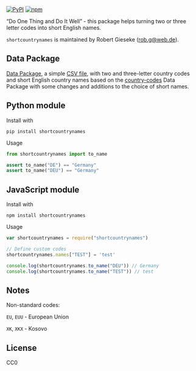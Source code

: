 [![PyPI](https://img.shields.io/pypi/v/shortcountrynames.svg)](https://pypi.org/project/shortcountrynames/)
[![npm](https://img.shields.io/npm/v/shortcountrynames.svg)](https://www.npmjs.com/package/shortcountrynames)

“Do One Thing and Do It Well” - this package helps turning two or three letter
codes into short English names.

`shortcountrynames` is maintained by Robert Gieseke (<rob.g@web.de>).

## Data Package
[Data Package](http://frictionlessdata.io/), a simple
[CSV file](shortcountrynames.csv), with two and three-letter country
codes and short English country names based on the [country-codes](https://github.com/datasets/country-codes) Data Package with some
changes and additions to the choice of short names.

## Python module

Install with

```
pip install shortcountrynames
```

Usage

```py
from shortcountrynames import to_name

assert to_name("DE") == "Germany"
assert to_name("DEU") == "Germany"
```

## JavaScript module

Install with

```
npm install shortcountrynames
```

Usage

```js
var shortcountrynames = require("shortcountrynames")

// Define custom codes
shortcountrynames.names["TEST"] = 'test'

console.log(shortcountrynames.to_name("DEU")) // Germany
console.log(shortcountrynames.to_name("TEST")) // test
```

## Notes

Non-standard codes:

`EU`, `EUU` - European Union

`XK`, `XKX` - Kosovo

## License

CC0
